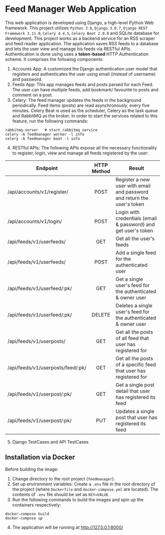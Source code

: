 # Feed Manager Web Application

This web application is developed using Django, a high-level Python Web framework. This project utilizes `Python 3.8`, `Django 3.0.7`, `Django REST Framework 3.11.0`, `Celery 4.4.5`, `Celery Beat 2.0.0` and SQLite database for development.
This project works as a backend service for an RSS scraper and feed reader application. The application saves RSS feeds to a database and lets the user view and manage his feeds via RESTful APIs. Authentication is done using uses a **token-based** HTTP Authentication scheme. 
It comprises the following components:
1. Accounts App:
    A customized the Django authentication user model that registers and authenticates the user using email (instead of username) and password.
2. Feeds App:
    This app manages feeds and posts parsed for each Feed. The user can have multiple feeds, add bookmark/ favourite to posts and comment on a post.
3. Celery:
    The feed manager updates the feeds in the background periodically. Feed items (posts) are read asynchronously, every five minutes. Celery Beat is used as the scheduler, Celery as the task queue and RabbitMQ as the broker.
    In order to start the services related to this feature, run the following commands:
```shell script
rabbitmq-server   # start rabbitmq service
celery -A feedmanager worker -l info
celery -A feedmanager beat -l info
``` 
4. RESTful APIs: The following APIs expose all the necessary functionality to register, login, view and manage all feeds registered by the user:

| Endpoint                          | HTTP Method   | Result     |
| -------------------------------   |:-------------:| -----------|
| /api/accounts/v1/register/        | POST      | Register a new user with email and password and return the user's token  
| /api/accounts/v1/login/           | POST      | Login with credentials (email & password) and get user's token
| /api/feeds/v1/userfeeds/          | GET       | Get all the user's feeds |
| /api/feeds/v1/userfeeds/          | POST      | Add a single feed for the authenticated user |
| /api/feeds/v1/userfeed/:pk/       | GET       | Get a single user's feed for the authenticated & owner user|
| /api/feeds/v1/userfeed/:pk/       | DELETE    | Deletes a single user's feed for the authenticated & owner user|
| /api/feeds/v1/userposts/          | GET       | Get all the posts of all feed that user has registered for |
| /api/feeds/v1/userposts/feed/:pk/ | GET       | Get all the posts of a specific feed that user has registered for |
| /api/feeds/v1/userpost/:pk/       | GET       | Get a single post detail that user has registered its feed |
| /api/feeds/v1/userpost/:pk/       | PUT       | Updates a single post that user has registered its feed |
 
5. Django TestCases and API TestCases

## Installation via Docker

Before building the image:
1. Change directory to the root project (`feedmanager`).
2. Set up environment variables: Create a `.env` file in the root directory of the project (where `Dockerfile` and `docker-compose.yml` are located).
The contents of `.env` file should be set as `KEY=VALUE`. 
3. Run the following commands to build the images and spin up the containers respectively:
```shell script
docker-compose build
docker-compose up
```
4. The application will be running at http://127.0.0.1:8000/


